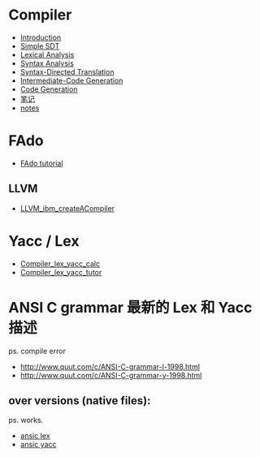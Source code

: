 <h2 id="3bb7c24fcd6eb6468ddc51ea1dfdcee5"></h2>


# Compiler

- [Introduction](Compiler_Introduction.md)
- [Simple SDT](Compiler_2_SimpleSyntax_Directed_Translator.md)
- [Lexical Analysis](Compiler3_LexicalAnalysis.md)
- [Syntax Analysis](Compiler4_SyntaxAnalysis.md)
- [Syntax-Directed Translation](Compiler5_SyntaxDirectedTranslation.md) 
- [Intermediate-Code Generation](Compiler6_IntermediateCodeGeneration.md)
- [Code Generation](Compiler8_CodeGeneration.md)
- [笔记](Compiler_Notes.md)
- [notes](compiler_2nd_note.md)


<h2 id="c5aa04468d09d5a81babc195e447e3d2"></h2>


# FAdo 

- [FAdo tutorial](FAdo_tutorial.md)


<h2 id="66a0128ad08b2053e4809e07fe05728c"></h2>


## LLVM

- [LLVM_ibm_createACompiler](LLVM_ibm_createACompiler.md)


<h2 id="ecef701cf8281ee7177e68fb367afa0f"></h2>


# Yacc / Lex

- [Compiler_lex_yacc_calc](Compiler_lex_yacc_calc.md)
- [Compiler_lex_yacc_tutor](Compiler_lex_yacc_tutor.md)
 

<h2 id="871dc0b519dec2791e731a2658e723ce"></h2>


# ANSI C grammar 最新的 Lex 和 Yacc 描述

ps. compile error

- http://www.quut.com/c/ANSI-C-grammar-l-1998.html
- http://www.quut.com/c/ANSI-C-grammar-y-1998.html

<h2 id="9f02cabfdaf25d406be6bf2cdf4ee4a5"></h2>


## over versions (native files):

ps. works.

- [ansic lex](ansic_lex_yacc/ansic.l)
- [ansic yacc](ansic_lex_yacc/ansic.y)

